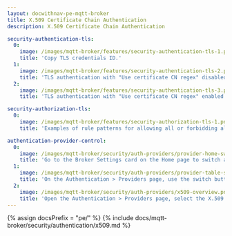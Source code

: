 ```yaml
---
layout: docwithnav-pe-mqtt-broker
title: X.509 Certificate Chain Authentication
description: X.509 Certificate Chain Authentication

security-authentication-tls:
  0:
    image: /images/mqtt-broker/features/security-authentication-tls-1.png
    title: 'Copy TLS credentials ID.'
  1:
    image: /images/mqtt-broker/features/security-authentication-tls-2.png
    title: 'TLS authentication with "Use certificate CN regex" disabled to match certificate common name by exact match.'
  2:
    image: /images/mqtt-broker/features/security-authentication-tls-3.png
    title: 'TLS authentication with "Use certificate CN regex" enabled to match certificate common name using a regex pattern.'

security-authorization-tls:
  0:
    image: /images/mqtt-broker/features/security-authorization-tls-1.png
    title: 'Examples of rule patterns for allowing all or forbidding all.'

authentication-provider-control:
  0:
    image: /images/mqtt-broker/security/auth-providers/provider-home-switch.png
    title: 'Go to the Broker Settings card on the Home page to switch authentication providers.'
  1:
    image: /images/mqtt-broker/security/auth-providers/provider-table-switch.png
    title: 'On the Authentication > Providers page, use the switch button in the table’s right column to enable or disable providers.'
  2:
    image: /images/mqtt-broker/security/auth-providers/x509-overview.png
    title: 'Open the Authentication > Providers page, select the X.509 Certificate Chain row, and click the "Edit" button to configure the provider.'
---
```


{% assign docsPrefix = "pe/" %}
{% include docs/mqtt-broker/security/authentication/x509.md %}
